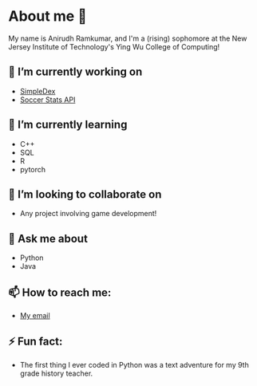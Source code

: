 # About me 👋

My name is Anirudh Ramkumar, and I'm a (rising) sophomore at the New Jersey Institute of Technology's Ying Wu College of Computing!

## 🔭 I’m currently working on
- [SimpleDex](https://github.com/NinjaHawk2014/SimpleDex-Calculator)
- [Soccer Stats API](https://github.com/NinjaHawk2014/Soccer-Stats-API)
## 🌱 I’m currently learning 
- C++
- SQL
- R
- pytorch
## 👯 I’m looking to collaborate on 
- Any project involving game development!
## 💬 Ask me about 
- Python
- Java
## 📫 How to reach me: 
- [My email](mailto:ar2665@njit.edu)
## ⚡ Fun fact: 
- The first thing I ever coded in Python was a text adventure for my 9th grade history teacher.

